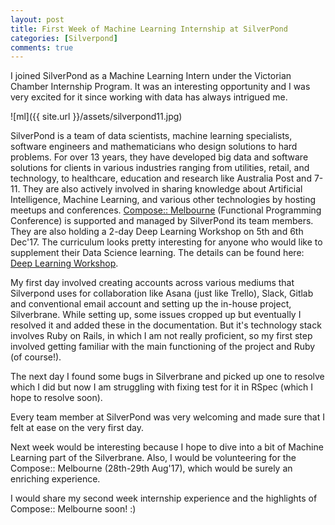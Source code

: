 ```yaml
---
layout: post
title: First Week of Machine Learning Internship at SilverPond
categories: [Silverpond]
comments: true
---
```


I joined SilverPond as a Machine Learning Intern under the Victorian Chamber Internship Program. It was an interesting opportunity and I was very excited for it since working with data has always intrigued me.

![ml]({{ site.url }}/assets/silverpond11.jpg)

SilverPond is a team of data scientists, machine learning specialists, software engineers and mathematicians who design solutions to hard problems. For over 13 years, they have developed big data and software solutions for clients in various industries ranging from utilities, retail, and technology, to healthcare, education and research like Australia Post and 7-11. They are also actively involved in sharing knowledge about Artificial Intelligence, Machine Learning, and various other technologies by hosting meetups and conferences. [Compose:: Melbourne](http://www.composeconference.org/) (Functional Programming Conference) is supported and managed by SilverPond its team members. They are also holding a 2-day Deep Learning Workshop on 5th and 6th Dec'17. The curriculum looks pretty interesting for anyone who would like to supplement their Data Science learning. The details can be found here: [Deep Learning Workshop](https://www.eventbrite.com/e/deep-learning-2-day-workshop-december-tickets-36675083161?aff=erellivmlt).

My first day involved creating accounts across various mediums that Silverpond uses for collaboration like Asana (just like Trello), Slack, Gitlab and conventional email account and setting up the in-house project, Silverbrane. While setting up, some issues cropped up but eventually I resolved it and added these in the documentation. But it's technology stack involves Ruby on Rails, in which I am not really proficient, so my first step involved getting familiar with the main functioning of the project and Ruby (of course!).

The next day I found some bugs in Silverbrane and picked up one to resolve which I did but now I am struggling with fixing test for it in RSpec (which I hope to resolve soon).

Every team member at SilverPond was very welcoming and made sure that I felt at ease on the very first day.

Next week would be interesting because I hope to dive into a bit of Machine Learning part of the Silverbrane. Also, I would be volunteering for the Compose:: Melbourne (28th-29th Aug'17), which would be surely an enriching experience.

I would share my second week internship experience and the highlights of Compose:: Melbourne soon! :)